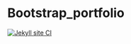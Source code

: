 # Bootstrap_portfolio


[![Jekyll site CI](https://github.com/purnapattela/Bootstrap_portfolio/actions/workflows/jekyll-docker.yml/badge.svg)](https://github.com/purnapattela/Bootstrap_portfolio/actions/workflows/jekyll-docker.yml)
